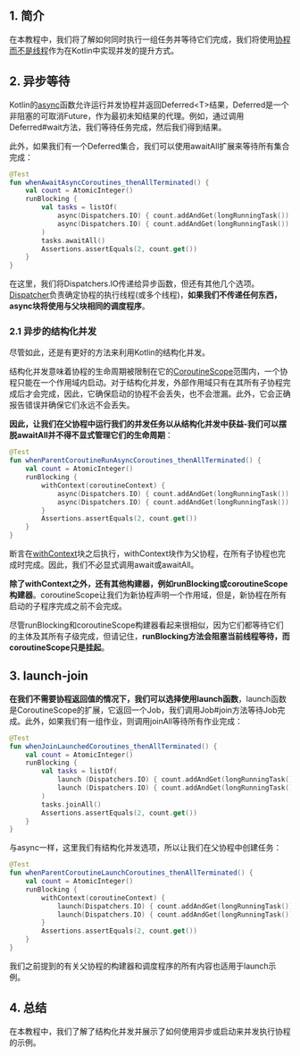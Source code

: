 ## 1. 简介

在本教程中，我们将了解如何同时执行一组任务并等待它们完成，我们将使用[协程而不是线程](https://www.baeldung.com/kotlin/threads-coroutines)作为在Kotlin中实现并发的提升方式。

## 2. 异步等待

Kotlin的[async](https://www.baeldung.com/kotlin/withcontext-vs-async-await)函数允许运行并发协程并返回Deferred<T\>结果，Deferred是一个非阻塞的可取消Future，作为最初未知结果的代理。例如，通过调用Deferred#wait方法，我们等待任务完成，然后我们得到结果。

此外，如果我们有一个Deferred集合，我们可以使用awaitAll扩展来等待所有集合完成：

```kotlin
@Test
fun whenAwaitAsyncCoroutines_thenAllTerminated() {
    val count = AtomicInteger()
    runBlocking {
        val tasks = listOf(
            async(Dispatchers.IO) { count.addAndGet(longRunningTask()) },
            async(Dispatchers.IO) { count.addAndGet(longRunningTask()) }
        )
        tasks.awaitAll()
        Assertions.assertEquals(2, count.get())
    }
}
```

在这里，我们将Dispatchers.IO传递给异步函数，但还有其他几个选项。[Dispatcher](https://www.baeldung.com/kotlin/coroutine-context-dispatchers#dispatchers)负责确定协程的执行线程(或多个线程)，**如果我们不传递任何东西，async块将使用与父块相同的调度程序**。

### 2.1 异步的结构化并发

尽管如此，还是有更好的方法来利用Kotlin的结构化并发。

结构化并发意味着协程的生命周期被限制在它的[CoroutineScope](https://www.baeldung.com/kotlin/coroutine-context-dispatchers#coroutine-scope)范围内，一个协程只能在一个作用域内启动。对于结构化并发，外部作用域只有在其所有子协程完成后才会完成，因此，它确保启动的协程不会丢失，也不会泄漏。此外，它会正确报告错误并确保它们永远不会丢失。

**因此，让我们在父协程中运行我们的并发任务以从结构化并发中获益-我们可以摆脱awaitAll并不得不显式管理它们的生命周期**：

```kotlin
@Test
fun whenParentCoroutineRunAsyncCoroutines_thenAllTerminated() {
    val count = AtomicInteger()
    runBlocking {
        withContext(coroutineContext) {
            async(Dispatchers.IO) { count.addAndGet(longRunningTask()) }
            async(Dispatchers.IO) { count.addAndGet(longRunningTask()) }
        }
        Assertions.assertEquals(2, count.get())
    }
}
```

断言在[withContext](https://www.baeldung.com/kotlin/withcontext-vs-async-await#withContext)块之后执行，withContext块作为父协程，在所有子协程也完成时完成。因此，我们不必显式调用await或awaitAll。

**除了withContext之外，还有其他构建器，例如runBlocking或coroutineScope构建器**。coroutineScope让我们为新协程声明一个作用域，但是，新协程在所有启动的子程序完成之前不会完成。

尽管runBlocking和coroutineScope构建器看起来很相似，因为它们都等待它们的主体及其所有子级完成，但请记住，**runBlocking方法会阻塞当前线程等待，而coroutineScope只是挂起**。

## 3. launch-join

**在我们不需要协程返回值的情况下，我们可以选择使用launch函数**，launch函数是CoroutineScope的扩展，它返回一个Job，我们调用Job#join方法等待Job完成。此外，如果我们有一组作业，则调用joinAll等待所有作业完成：

```kotlin
@Test
fun whenJoinLaunchedCoroutines_thenAllTerminated() {
    val count = AtomicInteger()
    runBlocking {
        val tasks = listOf(
            launch (Dispatchers.IO) { count.addAndGet(longRunningTask()) },
            launch (Dispatchers.IO) { count.addAndGet(longRunningTask()) }
        )
        tasks.joinAll()
        Assertions.assertEquals(2, count.get())
    }
}
```

与async一样，这里我们有结构化并发选项，所以让我们在父协程中创建任务：

```kotlin
@Test
fun whenParentCoroutineLaunchCoroutines_thenAllTerminated() {
    val count = AtomicInteger()
    runBlocking {
        withContext(coroutineContext) {
            launch(Dispatchers.IO) { count.addAndGet(longRunningTask()) }
            launch(Dispatchers.IO) { count.addAndGet(longRunningTask()) }
        }
        Assertions.assertEquals(2, count.get())
    }
}
```

我们之前提到的有关父协程的构建器和调度程序的所有内容也适用于launch示例。

## 4. 总结

在本教程中，我们了解了结构化并发并展示了如何使用异步或启动来并发执行协程的示例。